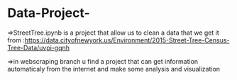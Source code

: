 # Data-Project-
=>StreetTree.ipynb is a project that allow us to clean a data that we get it from :https://data.cityofnewyork.us/Environment/2015-Street-Tree-Census-Tree-Data/uvpi-gqnh


=>in webscraping branch u find a project that can get information automaticaly from the internet and make some analysis and visualization 
